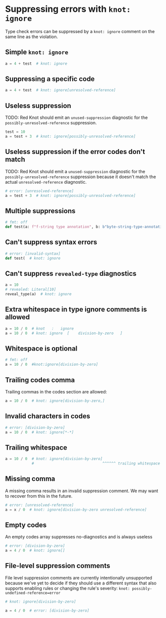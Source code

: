 # Suppressing errors with `knot: ignore`

Type check errors can be suppressed by a `knot: ignore` comment on the same line as the violation.

## Simple `knot: ignore`

```py
a = 4 + test  # knot: ignore
```

## Suppressing a specific code

```py
a = 4 + test  # knot: ignore[unresolved-reference]
```

## Useless suppression

TODO: Red Knot should emit an `unused-suppression` diagnostic for the
`possibly-unresolved-reference` suppression.

```py
test = 10
a = test + 3  # knot: ignore[possibly-unresolved-reference]
```

## Useless suppression if the error codes don't match

TODO: Red Knot should emit a `unused-suppression` diagnostic for the `possibly-unresolved-reference`
suppression because it doesn't match the actual `unresolved-reference` diagnostic.

```py
# error: [unresolved-reference]
a = test + 3  # knot: ignore[possibly-unresolved-reference]
```

## Multiple suppressions

```py
# fmt: off
def test(a: f"f-string type annotation", b: b"byte-string-type-annotation"): ...  # knot: ignore[fstring-type-annotation, byte-string-type-annotation]
```

## Can't suppress syntax errors

<!-- blacken-docs:off -->

```py
# error: [invalid-syntax]
def test(  # knot: ignore
```

<!-- blacken-docs:on -->

## Can't suppress `revealed-type` diagnostics

```py
a = 10
# revealed: Literal[10]
reveal_type(a)  # knot: ignore
```

## Extra whitespace in type ignore comments is allowed

```py
a = 10 / 0  # knot   :   ignore
a = 10 / 0  # knot: ignore  [    division-by-zero   ]
```

## Whitespace is optional

```py
# fmt: off
a = 10 / 0  #knot:ignore[division-by-zero]
```

## Trailing codes comma

Trailing commas in the codes section are allowed:

```py
a = 10 / 0  # knot: ignore[division-by-zero,]
```

## Invalid characters in codes

```py
# error: [division-by-zero]
a = 10 / 0  # knot: ignore[*-*]
```

## Trailing whitespace

<!-- blacken-docs:off -->

```py
a = 10 / 0  # knot: ignore[division-by-zero]      
            #                               ^^^^^^ trailing whitespace
```

<!-- blacken-docs:on -->

## Missing comma

A missing comma results in an invalid suppression comment. We may want to recover from this in the
future.

```py
# error: [unresolved-reference]
a = x / 0  # knot: ignore[division-by-zero unresolved-reference]
```

## Empty codes

An empty codes array suppresses no-diagnostics and is always useless

```py
# error: [division-by-zero]
a = 4 / 0  # knot: ignore[]
```

## File-level suppression comments

File level suppression comments are currently intentionally unsupported because we've yet to decide
if they should use a different syntax that also supports enabling rules or changing the rule's
severity: `knot: possibly-undefined-reference=error`

```py
# knot: ignore[division-by-zero]

a = 4 / 0  # error: [division-by-zero]
```
